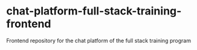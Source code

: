 # chat-platform-full-stack-training-frontend
Frontend repository for the chat platform of the full stack training program
